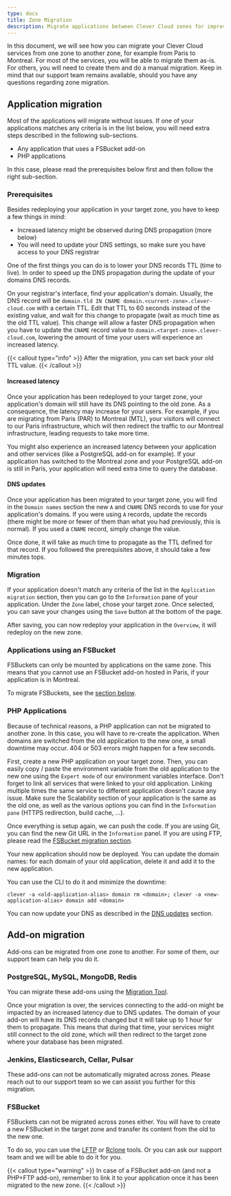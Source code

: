 ```yaml
---
type: docs
title: Zone Migration
description: Migrate applications between Clever Cloud zones for improved performance, compliance, or geographic distribution requirements
---
```


In this document, we will see how you can migrate your Clever Cloud services from one zone to another zone, for example from Paris to Montreal.
For most of the services, you will be able to migrate them as-is. For others, you will need to create them and do a manual migration.
Keep in mind that our support team remains available, should you have any questions regarding zone migration.

## Application migration

Most of the applications will migrate without issues. If one of your applications matches any criteria is in the list below, you will need extra steps
described in the following sub-sections.

- Any application that uses a FSBucket add-on
- PHP applications

In this case, please read the prerequisites below first and then follow the right sub-section.

### Prerequisites

Besides redeploying your application in your target zone, you have to keep a few things in mind:

- Increased latency might be observed during DNS propagation (more below)
- You will need to update your DNS settings, so make sure you have access to your DNS registrar

One of the first things you can do is to lower your DNS records TTL (time to live). In order to speed up the DNS propagation during the update of your domains DNS records.

On your registrar's interface, find your application's domain. Usually, the DNS record will be `domain.tld IN CNAME domain.<current-zone>.clever-cloud.com` with a certain TTL.
Edit that TTL to 60 seconds instead of the existing value, and wait for this change to propagate (wait as much time as the old TTL value). This change will allow a faster DNS propagation when
you have to update the `CNAME` record value to `domain.<target-zone>.clever-cloud.com`, lowering the amount of time your users will experience an increased latency.

{{< callout type="info" >}}
After the migration, you can set back your old TTL value.
{{< /callout >}}

#### Increased latency

Once your application has been redeployed to your target zone, your application's domain will still have its DNS pointing to the old zone. As a consequence, the
latency may increase for your users. For example, if you are migrating from Paris (PAR) to Montreal (MTL), your visitors will connect to our Paris infrastructure, which will
then redirect the traffic to our Montreal infrastructure, leading requests to take more time.

You might also experience an increased latency between your application and other services (like a PostgreSQL add-on for example). If your application has switched to the Montreal zone
and your PostgreSQL add-on is still in Paris, your application will need extra time to query the database.

#### DNS updates

Once your application has been migrated to your target zone, you will find in the `Domain names` section the new `A` and `CNAME` DNS records to use for your application's domains.
If you were using `A` records, update the records (there might be more or fewer of them than what you had previously, this is normal). If you used a `CNAME` record, simply change the value.

Once done, it will take as much time to propagate as the TTL defined for that record. If you followed the prerequisites above, it should take a few minutes tops.

### Migration

If your application doesn't match any criteria of the list in the `Application migration` section, then you can go to the `Information` pane of your application. Under the `Zone` label, chose your target zone.
Once selected, you can save your changes using the `Save` button at the bottom of the page.

After saving, you can now redeploy your application in the `Overview`, it will redeploy on the new zone.

### Applications using an FSBucket

FSBuckets can only be mounted by applications on the same zone. This means that you cannot use an FSBucket add-on hosted in Paris, if your application is in Montreal.

To migrate FSBuckets, see the [section below](#fsbucket).

### PHP Applications

Because of technical reasons, a PHP application can not be migrated to another zone. In this case, you will have to re-create the application.
When domains are switched from the old application to the new one, a small downtime may occur. 404 or 503 errors might happen for a few seconds.

First, create a new PHP application on your target zone.
Then, you can easily copy / paste the environment variable from the old application to the new one using the `Expert mode` of our environment variables interface.
Don't forget to link all services that were linked to your old application. Linking multiple times the same service to different application doesn't cause any issue.
Make sure the Scalability section of your application is the same as the old one, as well as the various options you can find in the `Information pane` (HTTPS redirection, build cache, …).

Once everything is setup again, we can push the code. If you are using Git, you can find the new Git URL in the `Information` panel.
If you are using FTP, please read the [FSBucket migration section](#fsbucket).

Your new application should now be deployed. You can update the domain names: for each domain of your old application, delete it and add it to the new application.

You can use the CLI to do it and minimize the downtime:

```shell
clever -a <old-application-alias> domain rm <domain>; clever -a <new-application-alias> domain add <domain>
```

You can now update your DNS as described in the [DNS updates](#dns-updates) section.

## Add-on migration

Add-ons can be migrated from one zone to another. For some of them, our support team can help you do it.

### PostgreSQL, MySQL, MongoDB, Redis

You can migrate these add-ons using the [Migration Tool](/developers/doc/administrate/database-migration).

Once your migration is over, the services connecting to the add-on might be impacted by an increased latency due to DNS updates. The domain of your add-on will have its DNS records
changed but it will take up to 1 hour for them to propagate. This means that during that time, your services might still connect to the old zone, which will then redirect to the target zone
where your database has been migrated.

### Jenkins, Elasticsearch, Cellar, Pulsar

These add-ons can not be automatically migrated across zones. Please reach out to our support team so we can assist you further for this migration.

### FSBucket

FSBuckets can not be migrated across zones either. You will have to create a new FSBucket in the target zone and transfer its content from the old to the new one.

To do so, you can use the [LFTP](https://lftp.yar.ru/) or [Rclone](https://rclone.org/) tools. Or you can ask our support team and we will be able to do it for you.

{{< callout type="warning" >}}
In case of a FSBucket add-on (and not a PHP+FTP add-on), remember to link it to your application once it has been migrated to the new zone.
{{< /callout >}}
